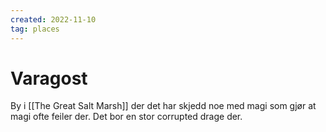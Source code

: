 ```yaml
---
created: 2022-11-10
tag: places
---
```


# Varagost
By i [[The Great Salt Marsh]] der det har skjedd noe med magi som gjør at magi ofte feiler der. Det bor en stor corrupted drage der. 

